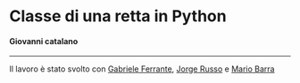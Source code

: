 # Classe di una retta in Python

#### Giovanni catalano

---

Il lavoro è stato svolto con [Gabriele Ferrante](http://github.com/GabrieleFerrante/ferrantePy), [Jorge Russo](https://github.com/Jo-333/russoPy) e [Mario Barra](https://github.com/MarioBarra114/Barra.Py)